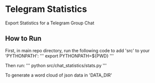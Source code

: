 # Telegram Statistics
Export Statistics for a Telegram Group Chat

## How to Run
First, in main repo directory, run the following code to add 'src' to your 'PYTHONPATH':
'''
export PYTHONPATH=${PWD}
'''

Then run:
'''
python src/chat_statistics/stats.py
'''

To generate a word cloud of json data in 'DATA_DIR'
